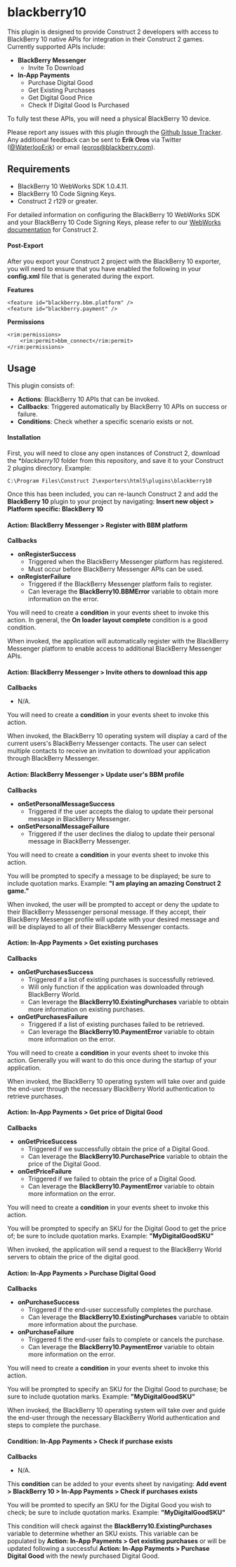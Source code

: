 blackberry10
====================

This plugin is designed to provide Construct 2 developers with access to BlackBerry 10 native APIs
for integration in their Construct 2 games. Currently supported APIs include:
* **BlackBerry Messenger**
  * Invite To Download
* **In-App Payments**
  * Purchase Digital Good
  * Get Existing Purchases
  * Get Digital Good Price
  * Check If Digital Good Is Purchased

To fully test these APIs, you will need a physical BlackBerry 10 device.

Please report any issues with this plugin through the [Github Issue Tracker](https://github.com/blackberry/Construct2Plugins/issues).
Any additional feedback can be sent to **Erik Oros** via Twitter ([@WaterlooErik](https://twitter.com/WaterlooErik))
or email (eoros@blackberry.com).

## Requirements
* BlackBerry 10 WebWorks SDK 1.0.4.11.
* BlackBerry 10 Code Signing Keys.
* Construct 2 r129 or greater.

For detailed information on configuring the BlackBerry 10 WebWorks SDK and your BlackBerry 10 Code Signing Keys,
please refer to our [WebWorks documentation](https://developer.blackberry.com/html5/documentation/using_javascript_libraries_frameworks_in_webworks.html)
for Construct 2.

#### Post-Export

After you export your Construct 2 project with the BlackBerry 10 exporter, you will need to ensure
that you have enabled the following in your **config.xml** file that is generated during the export.

**Features**

    <feature id="blackberry.bbm.platform" />
	<feature id="blackberry.payment" />

**Permissions**

    <rim:permissions>
        <rim:permit>bbm_connect</rim:permit>
    </rim:permissions>

## Usage

This plugin consists of:
* **Actions**: BlackBerry 10 APIs that can be invoked.
* **Callbacks**: Triggered automatically by BlackBerry 10 APIs on success or failure.
* **Conditions**: Check whether a specific scenario exists or not.

#### Installation

First, you will need to close any open instances of Construct 2, download the **blackberry10* folder
from this repository, and save it to your Construct 2 plugins directory. Example:

    C:\Program Files\Construct 2\exporters\html5\plugins\blackberry10

Once this has been included, you can re-launch Construct 2 and add the **BlackBerry 10** plugin to
your project by navigating: **Insert new object > Platform specific: BlackBerry 10**

#### Action: BlackBerry Messenger > Register with BBM platform

**Callbacks**
* **onRegisterSuccess**
  * Triggered when the BlackBerry Messenger platform has registered.
  * Must occur before BlackBerry Messenger APIs can be used.
* **onRegisterFailure**
  * Triggered if the BlackBerry Messenger platform fails to register.
  * Can leverage the **BlackBerry10.BBMError** variable to obtain more information on the error.

You will need to create a **condition** in your events sheet to invoke this action.
In general, the **On loader layout complete** condition is a good condition.

When invoked, the application will automatically register with the BlackBerry Messenger
platform to enable access to additional BlackBerry Messenger APIs.

#### Action: BlackBerry Messenger > Invite others to download this app

**Callbacks**
* N/A.

You will need to create a **condition** in your events sheet to invoke this action.

When invoked, the BlackBerry 10 operating system will display a card
of the current users's BlackBerry Messenger contacts. The user can select multiple contacts to receive an invitation
to download your application through BlackBerry Messenger.

#### Action: BlackBerry Messenger > Update user's BBM profile

**Callbacks**
* **onSetPersonalMessageSuccess**
  * Triggered if the user accepts the dialog to update their personal message in BlackBerry Messenger.
* **onSetPersonalMessageFailure**
  * Triggered if the user declines the dialog to update their personal message in BlackBerry Messenger.

You will need to create a **condition** in your events sheet to invoke this action.

You will be prompted to specify a message to be displayed; be sure to include quotation marks. Example:
**"I am playing an amazing Construct 2 game."**

When invoked, the user will be prompted to accept or deny the update to
their BlackBerry Messsenger personal message. If they accept, their BlackBerry Messenger profile will update
with your desired message and will be displayed to all of their BlackBerry Messenger contacts.

#### Action: In-App Payments > Get existing purchases

**Callbacks**
* **onGetPurchasesSuccess**
  * Triggered if a list of existing purchases is successfully retrieved.
  * Will only function if the application was downloaded through BlackBerry World.
  * Can leverage the **BlackBerry10.ExistingPurchases** variable to obtain more information on existing purchases.
* **onGetPurchasesFailure**
  * Triggered if a list of existing purchases failed to be retrieved.
  * Can leverage the **BlackBerry10.PaymentError** variable to obtain more information on the error.

You will need to create a **condition** in your events sheet to invoke this action.
Generally you will want to do this once during the startup of your application.

When invoked, the BlackBerry 10 operating system will take over and
guide the end-user through the necessary BlackBerry World authentication to retrieve purchases.

#### Action: In-App Payments > Get price of Digital Good

**Callbacks**
* **onGetPriceSuccess**
  * Triggered if we successfully obtain the price of a Digital Good.
  * Can leverage the **BlackBerry10.PurchasePrice** variable to obtain the price of the Digital Good.
* **onGetPriceFailure**
  * Triggered if we failed to obtain the price of a Digital Good.
  * Can leverage the **BlackBerry10.PaymentError** variable to obtain more information on the error.

You will need to create a **condition** in your events sheet to invoke this action.

You will be prompted to specify an SKU for the Digital Good to get the price of; be sure to include quotation marks. Example:
**"MyDigitalGoodSKU"**

When invoked, the application will send a request to the BlackBerry World servers to obtain the price of the digital good.

#### Action: In-App Payments > Purchase Digital Good

**Callbacks**
* **onPurchaseSuccess**
  * Triggered if the end-user successfully completes the purchase.
  * Can leverage the **BlackBerry10.ExistingPurchases** variable to obtain more information about the purchase.
* **onPurchaseFailure**
  * Triggered fi the end-user fails to complete or cancels the purchase.
  * Can leverage the **BlackBerry10.PaymentError** variable to obtain more information on the error.

You will need to create a **condition** in your events sheet to invoke this action.

You will be prompted to specify an SKU for the Digital Good to purchase; be sure to include quotation marks. Example:
**"MyDigitalGoodSKU"**

When invoked, the BlackBerry 10 operating system will take over and
guide the end-user through the necessary BlackBerry World authentication and steps to complete the purchase.

#### Condition: In-App Payments > Check if purchase exists

**Callbacks**
* N/A.

This **condition** can be added to your events sheet by navigating: **Add event > BlackBerry 10 > In-App Payments > Check if purchases exists**

You will be promted to specify an SKU for the Digital Good you wish to check; be sure to include quotation marks. Example:
**"MyDigitalGoodSKU"**

This condition will check against the **BlackBerry10.ExistingPurchases** variable to determine whether an SKU exists. This variable can be populated by **Action: In-App Payments > Get existing purchases**
or will be updated following a successful **Action: In-App Payments > Purchase Digital Good** with the newly purchased Digital Good.

